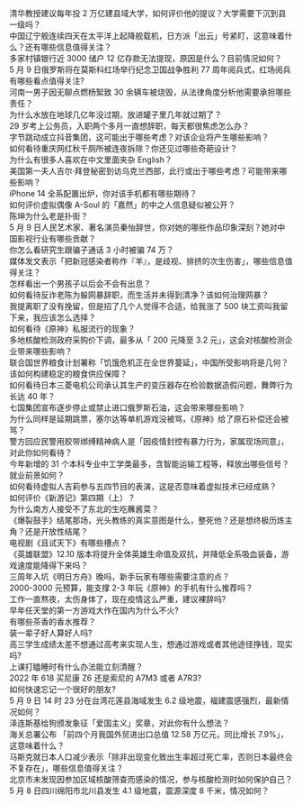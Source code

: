 清华教授建议每年投 2 万亿建县域大学，如何评价他的提议？大学需要下沉到县一级吗？  
中国辽宁舰连续四天在太平洋上起降舰载机，日方派「出云」号紧盯，这意味着什么？还有哪些信息值得关注？  
多家村镇银行近 3000 储户 12 亿存款无法提现，原因是什么？目前情况如何？  
5 月 9 日俄罗斯将在莫斯科红场举行纪念卫国战争胜利 77 周年阅兵式，红场阅兵有哪些看点值得关注?  
河南一男子因无聊点燃杨絮致 30 余辆车被烧毁，从法律角度分析他需要承担哪些责任？  
为什么水放在地球几亿年没过期，放进罐子里几年就过期了？  
29 岁考上公务员，入职两个多月一直想辞职，每天都很焦虑怎么办？  
字节跳动成立抖音集团，这可能出于哪些考虑？对该企业将产生哪些影响？  
如何看待重庆网红秋千厕所被连夜拆除？你还见过哪些奇葩设计？  
为什么有很多人喜欢在中文里面夹杂 English？  
美国第一夫人吉尔·拜登秘密到访乌克兰西部，此行或出于哪些考虑？可能带来哪些影响？  
iPhone 14 全系配置出炉，你对该手机都有哪些期待？  
如何评价虚拟偶像 A-Soul 的「嘉然」的中之人信息疑似被公开？  
陈坤为什么老是扑街？  
5 月 9 日人民艺术家、著名演员秦怡辞世，你对她的哪些作品印象深刻？她对中国影视行业有哪些贡献？  
你怎么看研究生跟骗子通话 3 小时被骗 74 万？  
媒体发文表示「把新冠感染者称作『羊』，是歧视、排挤的次生伤害」，哪些信息值得关注？  
怎样看出一个男孩子以后会不会有出息？  
如何看待反诈老陈为躲网暴辞职，而生活并未得到清净？该如何治理网暴？  
我提离职了没有挽留，但是招了几个人觉得不合适，给我涨了 500 块工资叫我留下来，我应该怎么选择？  
如何看待《原神》私服流行的现象？  
多地核酸检测政府采购价下调，最多从「 200 元降至 3.2 元」，这会对核酸检测企业带来哪些影响？  
联合国世界粮食计划署称「饥饿危机正在全世界蔓延」，中国所受影响将是几何？该如何构建稳定的粮食供应保障？  
如何看待日本三菱电机公司承认其生产的变压器存在检验数据造假问题，舞弊行为长达 40 年？  
七国集团宣布逐步停止或禁止进口俄罗斯石油，这会带来哪些影响？  
为什么同样是延期跳票，塞尔达等单机游戏没被骂，《原神》给了原石补偿还会被骂？  
警方回应民警用胶带绑缚精神病人是「因疫情封控有暴力行为，家属现场同意」，对此你如何看待？  
今年新增的 31 个本科专业中工学类最多，含智能运输工程等，释放出哪些信号？就业前景如何？  
如何看待虚拟人吉莉参与五四节目的表演，这是否意味着虚拟技术已经成熟？  
如何评价《新游记》第四期（上）？  
为什么南方人接受不了东北的生吃蘸酱菜？  
《爆裂鼓手》结尾那场，光头教练的真实意图是什么，整死他？还是想终极历炼主角？还是开放性结尾？  
电视剧《且试天下》有哪些槽点？  
《英雄联盟》12.10 版本将提升全体英雄生命值及双抗，并降低全系吸血装备，游戏速度能降得下来吗？  
三周年入坑《明日方舟》晚吗，新手玩家有哪些需要注意的点？  
2000-3000 元预算，能支撑 2-3 年玩《原神》的手机有什么推荐吗？  
工作一直熬夜，太伤身体了，现在疫情这么严重，建议裸辞吗?  
早年任天堂的第一方游戏大作在国内为什么不火?  
有哪些茶香的香水推荐？  
装一辈子好人算好人吗?  
高三学生成绩太差不想通过高考来实现人生，想通过游戏或者其他途径挣钱，现实吗?  
上课打瞌睡时有什么办法能立刻清醒？  
2022 年 618 买尼康 Z6 还是索尼的 A7M3 或者 A7R3?  
如何快速忘记一个很好的朋友?  
5 月 9 日 14 时 23 分在台湾花莲县海域发生 6.2 级地震，福建震感强烈，最新情况如何？  
泽连斯基给狗颁发象征「爱国主义」奖章，对此你有什么想法？  
海关总署公布 「前四个月我国外贸进出口总值 12.58 万亿元，同比增长 7.9%」，这意味着什么？  
马斯克就日本人口减少表示「除非出现变化致出生率超过死亡率，否则日本最终会不复存在」，哪些信息值得关注？  
北京市未发现因参加区域核酸筛查而感染的情况，参与核酸检测时如何保护自己？  
5 月 8 日四川绵阳市北川县发生 4.1 级地震，震源深度 8 千米，情况如何？  
